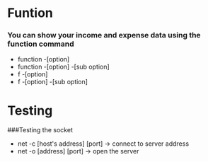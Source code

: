 # Funtion
### You can show your income and expense data using the function command

  + function -[option]
  + function -[option] -[sub option]
  + f -[option]
  + f -[option] -[sub option]


# Testing
###Testing the socket
  
  + net -c [host's address] [port] -> connect to server address
  + net -o [address] [port] -> open the server

